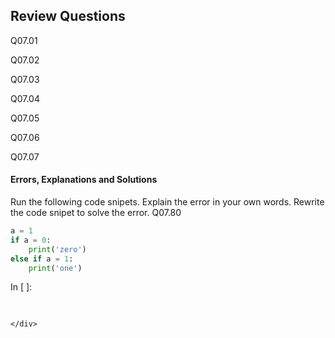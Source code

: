 
## Review Questions
Q07.01

Q07.02

Q07.03

Q07.04

Q07.05

Q07.06

Q07.07
#### Errors, Explanations and Solutions

Run the following code snipets. Explain the error in your own words. Rewrite the code snipet to solve the error.
Q07.80

```python
a = 1
if a = 0:
    print('zero')
else if a = 1:
    print('one')
```

<div class="cell border-box-sizing code_cell rendered">
<div class="input">
<div class="prompt input_prompt">In&nbsp;[&nbsp;]:</div>
<div class="inner_cell">
    <div class="input_area">
<div class=" highlight hl-ipython2"><pre><span></span> 
</pre></div>

    </div>
</div>
</div>

</div>
 

